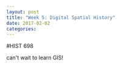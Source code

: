 ```yaml
---
layout: post
title: "Week 5: Digital Spatial History"
date: 2017-02-02
categories:
---
```


#HIST 698

can't wait to learn GIS!
